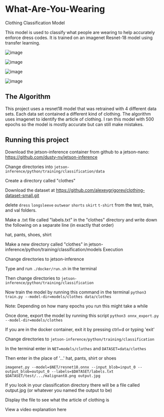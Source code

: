 # What-Are-You-Wearing

Clothing Classification Model

This model is used to classify what people are wearing to help accurately enforce dress codes. It is trained on an imagenet Resnet-18 model using transfer learning.

![image](https://github.com/lin0lvr/What-Are-You-Wearing-/assets/140644065/5f46ba8b-5935-40b3-8c5a-dde27be4bd7c)

![image](https://github.com/lin0lvr/What-Are-You-Wearing-/assets/140644065/3eae6ae7-a7c0-4fcb-9c68-994f7f65246c)

![image](https://github.com/lin0lvr/What-Are-You-Wearing-/assets/140644065/9b70b3bf-1520-4453-aead-5e4fb85ec9f3)

![image](https://github.com/lin0lvr/What-Are-You-Wearing-/assets/140644065/6a2834f7-4be5-4e9a-8947-76ccff70f6d9)







## The Algorithm
This project uses a resnet18 model that was retrained with 4 different data sets. Each data set contained a different kind of clothing. The algorithm uses imagenet to identify the article of clothing. I ran this model with 500 epochs so the model is mostly accurate but can still make mistakes. 

## Running this project
Download the jetson-inference container from github to a jetson-nano: https://github.com/dusty-nv/jetson-inference

Change directories into `jetson-inference/python/training/classification/data`

Create a directory called "clothes"

Download the dataset at https://github.com/alexeygrigorev/clothing-dataset-small.git 

delete `dress` `longsleeve` `outwear` `shorts` `skirt` `t-shirt` from the test, train, and val folders. 

Make a .txt file called "labels.txt" in the "clothes" directory and write down the following on a separate line (in exactly that order)

hat, pants, shoes, shirt

Make a new directory called "clothes" in jetson-inference/python/training/classification/models
Execution

Change directories to jetson-inference

Type and run `./docker/run.sh` in the terminal

Then change directories to `jetson-inference/python/training/classification`

Now train the model by running this command in the terminal `python3 train.py --model-dir=models/clothes data/clothes`

Note: Depending on how many epochs you run this might take a while 

Once done, export the model by running this script
`python3 onnx_export.py --model-dir=models/clothes`

If you are in the docker container, exit it by pressing ctrl+d or typing 'exit'

Change directories to `jetson-inference/python/training/classification`

In the terminal enter in `NET=models/clothes` and `DATASET=data/clothes`

Then enter in the place of '...' hat, pants, shirt or shoes

`imagenet.py --model=$NET/resnet18.onnx --input_blob=input_0 --output_blob=output_0 --labels=$DATASET/labels.txt $DATASET/test/.../malignant8.png output.jpg`

If you look in your classification directory there will be a file called output.jpg (or whatever you named the output to be)

Display the file to see what the article of clothing is 

View a video explanation here
